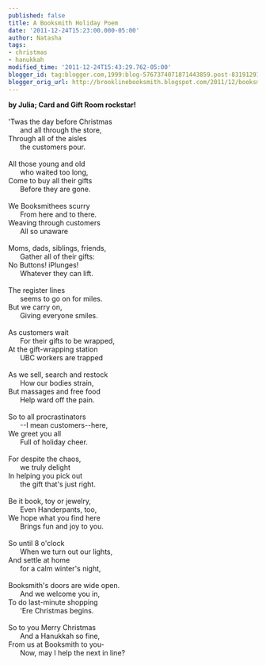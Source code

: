 ```yaml
---
published: false
title: A Booksmith Holiday Poem
date: '2011-12-24T15:23:00.000-05:00'
author: Natasha
tags:
- christmas
- hanukkah
modified_time: '2011-12-24T15:43:29.762-05:00'
blogger_id: tag:blogger.com,1999:blog-5767374071871443859.post-8319129106324736198
blogger_orig_url: http://brooklinebooksmith.blogspot.com/2011/12/booksmith-holiday-poem.html
---
```


<b>by Julia; Card and Gift Room rockstar!</b><br /><br />'Twas the day before Christmas<br />&nbsp;&nbsp;&nbsp;&nbsp;&nbsp; and all through the store,<br />Through all of the aisles<br />&nbsp;&nbsp;&nbsp;&nbsp;&nbsp; the customers pour. <br /><br />All those young and old <br />&nbsp;&nbsp;&nbsp;&nbsp;&nbsp; who waited too long,<br />Come to buy all their gifts<br />&nbsp;&nbsp;&nbsp;&nbsp;&nbsp; Before they are gone.<br /><br />We Booksmithees scurry<br />&nbsp;&nbsp;&nbsp;&nbsp;&nbsp; From here and to there.<br />Weaving through customers<br />&nbsp;&nbsp;&nbsp;&nbsp;&nbsp; All so unaware<br /><br />Moms, dads, siblings, friends,<br />&nbsp;&nbsp;&nbsp;&nbsp;&nbsp; Gather all of their gifts:<br />No Buttons! iPlunges!<br />&nbsp;&nbsp;&nbsp;&nbsp;&nbsp; Whatever they can lift.<br /><br />The register lines<br />&nbsp;&nbsp;&nbsp;&nbsp;&nbsp; seems to go on for miles.<br />But we carry on,<br />&nbsp;&nbsp;&nbsp;&nbsp;&nbsp; Giving everyone smiles.<br /><br />As customers wait<br />&nbsp;&nbsp;&nbsp;&nbsp;&nbsp; For their gifts to be wrapped,<br />At the gift-wrapping station<br />&nbsp;&nbsp;&nbsp;&nbsp;&nbsp; UBC workers are trapped<br /><br />As we sell, search and restock<br />&nbsp;&nbsp;&nbsp;&nbsp;&nbsp; How our bodies strain,<br />But massages and free food<br />&nbsp;&nbsp;&nbsp;&nbsp;&nbsp; Help ward off the pain.<br /><br />So to all procrastinators<br />&nbsp;&nbsp;&nbsp;&nbsp;&nbsp; --I mean customers--here,<br />We greet you all <br />&nbsp;&nbsp;&nbsp;&nbsp;&nbsp; Full of holiday cheer.<br /><br />For despite&nbsp;the&nbsp;chaos, <br />&nbsp;&nbsp;&nbsp;&nbsp;&nbsp; we truly delight<br />In helping you pick out <br />&nbsp;&nbsp;&nbsp;&nbsp;&nbsp; the gift that's just right. <br /><br />Be it book, toy or jewelry,<br />&nbsp;&nbsp;&nbsp;&nbsp;&nbsp; Even Handerpants, too,<br />We hope what you find here<br />&nbsp;&nbsp;&nbsp;&nbsp;&nbsp; Brings fun and joy to you.<br /><br />So until 8 o'clock<br />&nbsp;&nbsp;&nbsp;&nbsp;&nbsp; When we turn out our lights,<br />And settle at home<br />&nbsp;&nbsp;&nbsp;&nbsp;&nbsp; for a calm winter's night,<br /><br />Booksmith's doors are wide open. <br />&nbsp;&nbsp;&nbsp;&nbsp;&nbsp; And we welcome you in,<br />To do last-minute shopping <br />&nbsp;&nbsp;&nbsp;&nbsp;&nbsp; 'Ere Christmas begins.<br /><br />So to you Merry Christmas<br />&nbsp;&nbsp;&nbsp;&nbsp;&nbsp; And a&nbsp;Hanukkah&nbsp;so fine,<br />From us at Booksmith to you-<br />&nbsp;&nbsp;&nbsp;&nbsp;&nbsp; Now, may I help the next in line?